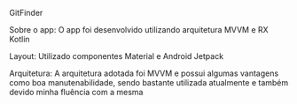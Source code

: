 GitFinder

Sobre o app: O app foi desenvolvido utilizando arquitetura MVVM e RX Kotlin

Layout: Utilizado componentes Material e Android Jetpack

Arquitetura: A arquitetura adotada foi MVVM e possui algumas vantagens como boa manutenabilidade, sendo bastante utilizada atualmente e também devido minha fluência com a mesma